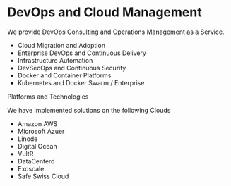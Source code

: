 # DevOps and Cloud Management

We provide DevOps Consulting and Operations Management as a Service.

* Cloud Migration and Adoption
* Enterprise DevOps and Continuous Delivery
* Infrastructure Automation
* DevSecOps and Continuous Security
* Docker and Container Platforms
* Kubernetes and Docker Swarm / Enterprise

Platforms and Technologies

We have implemented solutions on the following Clouds

* Amazon AWS
* Microsoft Azuer
* Linode
* Digital Ocean
* VultR
* DataCenterd
* Exoscale
* Safe Swiss Cloud




